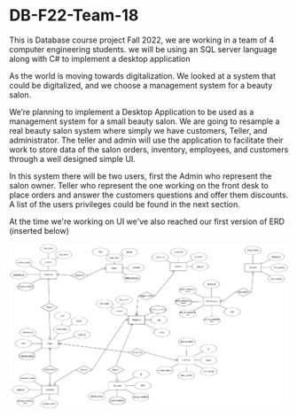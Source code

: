 # DB-F22-Team-18
This is Database course project Fall 2022, we are working in a team of 4 computer engineering students. we will be using an SQL server language along with C# to implement a desktop application

As the world is moving towards digitalization. We looked at a system that could be digitalized, and we choose a management system for a beauty salon.  

We’re planning to implement a Desktop Application to be used as a management system for a small beauty salon. We are going to resample a real beauty salon system where simply we have customers, Teller, and  administrator. The teller and admin will use the application to facilitate their work to store data of the salon orders, inventory, employees, and customers through a well designed simple UI. 

In this system there will be two users, first the Admin who represent the salon owner. Teller who represent the one working on the front desk to place orders and answer the customers questions and offer them discounts. A list of the users privileges could be found in the next section.

At the time we're working on UI we've also reached our first version of ERD (inserted below) 

![](Images/ERD-V01.png)
